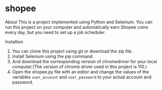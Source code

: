 # shopee

About
This is a project implemented using Python and Selenium. You can run this project on your computer and automatically earn Shopee coins every day, but you need to set up a job scheduler.

Installion
1. You can clone this project using git or download the zip file.
2. Install Selenium using the pip command.
3. And download the corresponding version of chromedriver for your local computer.(The version of chrome driver used in this project is 110.)
4. Open the shopee.py file with an editor and change the values of the variables `user_account` and `user_password` to your actual account and password.
